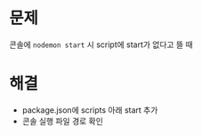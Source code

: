 # 문제
콘솔에 `nodemon start` 시 script에 start가 없다고 뜰 때

# 해결
- package.json에 scripts 아래 start 추가
- 콘솔 실행 파일 경로 확인
